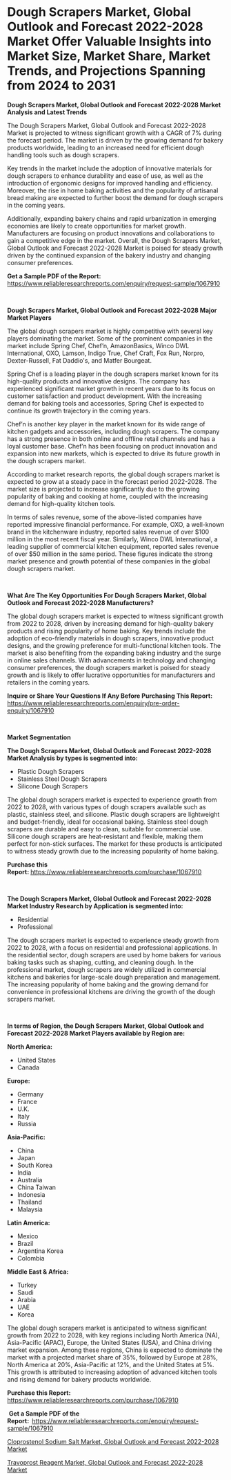 <p><h1>Dough Scrapers Market, Global Outlook and Forecast 2022-2028 Market Offer Valuable Insights into Market Size, Market Share, Market Trends, and Projections Spanning from 2024 to 2031</h1></p><p><strong>Dough Scrapers Market, Global Outlook and Forecast 2022-2028 Market Analysis and Latest Trends</strong></p>
<p><p>The Dough Scrapers Market, Global Outlook and Forecast 2022-2028 Market is projected to witness significant growth with a CAGR of 7% during the forecast period. The market is driven by the growing demand for bakery products worldwide, leading to an increased need for efficient dough handling tools such as dough scrapers. </p><p>Key trends in the market include the adoption of innovative materials for dough scrapers to enhance durability and ease of use, as well as the introduction of ergonomic designs for improved handling and efficiency. Moreover, the rise in home baking activities and the popularity of artisanal bread making are expected to further boost the demand for dough scrapers in the coming years.</p><p>Additionally, expanding bakery chains and rapid urbanization in emerging economies are likely to create opportunities for market growth. Manufacturers are focusing on product innovations and collaborations to gain a competitive edge in the market. Overall, the Dough Scrapers Market, Global Outlook and Forecast 2022-2028 Market is poised for steady growth driven by the continued expansion of the bakery industry and changing consumer preferences.</p></p>
<p><strong>Get a Sample PDF of the Report:&nbsp;</strong> <a href="https://www.reliableresearchreports.com/enquiry/request-sample/1067910">https://www.reliableresearchreports.com/enquiry/request-sample/1067910</a></p>
<p>&nbsp;</p>
<p><strong>Dough Scrapers Market, Global Outlook and Forecast 2022-2028 Major Market Players</strong></p>
<p><p>The global dough scrapers market is highly competitive with several key players dominating the market. Some of the prominent companies in the market include Spring Chef, Chef’n, AmazonBasics, Winco DWL International, OXO, Lamson, Indigo True, Chef Craft, Fox Run, Norpro, Dexter-Russell, Fat Daddio's, and Matfer Bourgeat.</p><p>Spring Chef is a leading player in the dough scrapers market known for its high-quality products and innovative designs. The company has experienced significant market growth in recent years due to its focus on customer satisfaction and product development. With the increasing demand for baking tools and accessories, Spring Chef is expected to continue its growth trajectory in the coming years.</p><p>Chef’n is another key player in the market known for its wide range of kitchen gadgets and accessories, including dough scrapers. The company has a strong presence in both online and offline retail channels and has a loyal customer base. Chef’n has been focusing on product innovation and expansion into new markets, which is expected to drive its future growth in the dough scrapers market.</p><p>According to market research reports, the global dough scrapers market is expected to grow at a steady pace in the forecast period 2022-2028. The market size is projected to increase significantly due to the growing popularity of baking and cooking at home, coupled with the increasing demand for high-quality kitchen tools.</p><p>In terms of sales revenue, some of the above-listed companies have reported impressive financial performance. For example, OXO, a well-known brand in the kitchenware industry, reported sales revenue of over $100 million in the most recent fiscal year. Similarly, Winco DWL International, a leading supplier of commercial kitchen equipment, reported sales revenue of over $50 million in the same period. These figures indicate the strong market presence and growth potential of these companies in the global dough scrapers market.</p></p>
<p>&nbsp;</p>
<p><strong>What Are The Key Opportunities For Dough Scrapers Market, Global Outlook and Forecast 2022-2028 Manufacturers?</strong></p>
<p><p>The global dough scrapers market is expected to witness significant growth from 2022 to 2028, driven by increasing demand for high-quality bakery products and rising popularity of home baking. Key trends include the adoption of eco-friendly materials in dough scrapers, innovative product designs, and the growing preference for multi-functional kitchen tools. The market is also benefiting from the expanding baking industry and the surge in online sales channels. With advancements in technology and changing consumer preferences, the dough scrapers market is poised for steady growth and is likely to offer lucrative opportunities for manufacturers and retailers in the coming years.</p></p>
<p><strong>Inquire or Share Your Questions If Any Before Purchasing This Report:</strong> <a href="https://www.reliableresearchreports.com/enquiry/pre-order-enquiry/1067910">https://www.reliableresearchreports.com/enquiry/pre-order-enquiry/1067910</a></p>
<p>&nbsp;</p>
<p><strong>Market Segmentation</strong></p>
<p><strong>The Dough Scrapers Market, Global Outlook and Forecast 2022-2028 Market Analysis by types is segmented into:</strong></p>
<p><ul><li>Plastic Dough Scrapers</li><li>Stainless Steel Dough Scrapers</li><li>Silicone Dough Scrapers</li></ul></p>
<p><p>The global dough scrapers market is expected to experience growth from 2022 to 2028, with various types of dough scrapers available such as plastic, stainless steel, and silicone. Plastic dough scrapers are lightweight and budget-friendly, ideal for occasional baking. Stainless steel dough scrapers are durable and easy to clean, suitable for commercial use. Silicone dough scrapers are heat-resistant and flexible, making them perfect for non-stick surfaces. The market for these products is anticipated to witness steady growth due to the increasing popularity of home baking.</p></p>
<p><strong>Purchase this Report:&nbsp;</strong><a href="https://www.reliableresearchreports.com/purchase/1067910">https://www.reliableresearchreports.com/purchase/1067910</a></p>
<p>&nbsp;</p>
<p><strong>The Dough Scrapers Market, Global Outlook and Forecast 2022-2028 Market Industry Research by Application is segmented into:</strong></p>
<p><ul><li>Residential</li><li>Professional</li></ul></p>
<p><p>The dough scrapers market is expected to experience steady growth from 2022 to 2028, with a focus on residential and professional applications. In the residential sector, dough scrapers are used by home bakers for various baking tasks such as shaping, cutting, and cleaning dough. In the professional market, dough scrapers are widely utilized in commercial kitchens and bakeries for large-scale dough preparation and management. The increasing popularity of home baking and the growing demand for convenience in professional kitchens are driving the growth of the dough scrapers market.</p></p>
<p>&nbsp;</p>
<p><strong>In terms of Region, the Dough Scrapers Market, Global Outlook and Forecast 2022-2028 Market Players available by Region are:</strong></p>
<p>
    <p> <strong> North America: </strong>
        <ul>
            <li>United States</li>
            <li>Canada</li>
        </ul>
        </p> 
    <p> <strong> Europe: </strong>
        <ul>
            <li>Germany</li>
            <li>France</li>
            <li>U.K.</li>
            <li>Italy</li>
            <li>Russia</li>
        </ul>
        </p> 
    <p> <strong> Asia-Pacific: </strong>
        <ul>
            <li>China</li>
            <li>Japan</li>
            <li>South Korea</li>
            <li>India</li>
            <li>Australia</li>
            <li>China Taiwan</li>
            <li>Indonesia</li>
            <li>Thailand</li>
            <li>Malaysia</li>
        </ul>
        </p> 
    <p> <strong> Latin America: </strong>
        <ul>
            <li>Mexico</li>
            <li>Brazil</li>
            <li>Argentina Korea</li>
            <li>Colombia</li>
        </ul>
        </p> 
    <p> <strong> Middle East & Africa: </strong>
        <ul>
            <li>Turkey</li>
            <li>Saudi</li>
            <li>Arabia</li>
            <li>UAE</li>
            <li>Korea</li>
        </ul>
    </p>
    </p>
<p><p>The global dough scrapers market is anticipated to witness significant growth from 2022 to 2028, with key regions including North America (NA), Asia-Pacific (APAC), Europe, the United States (USA), and China driving market expansion. Among these regions, China is expected to dominate the market with a projected market share of 35%, followed by Europe at 28%, North America at 20%, Asia-Pacific at 12%, and the United States at 5%. This growth is attributed to increasing adoption of advanced kitchen tools and rising demand for bakery products worldwide.</p></p>
<p><strong>Purchase this Report: </strong><a href="https://www.reliableresearchreports.com/purchase/1067910">https://www.reliableresearchreports.com/purchase/1067910</a></p>
<p>&nbsp;<strong>Get a Sample PDF of the Report:&nbsp;&nbsp;</strong><a href="https://www.reliableresearchreports.com/enquiry/request-sample/1067910">https://www.reliableresearchreports.com/enquiry/request-sample/1067910</a></p>
<p><strong></strong></p>
<p><p><a href="https://github.com/mauripalmi/Market-Research-Report-List-1/blob/main/cloprostenol-sodium-salt-market-global-outlook-and-forecast-2022-2028-market.md">Cloprostenol Sodium Salt Market, Global Outlook and Forecast 2022-2028 Market</a></p><p><a href="https://github.com/gulaimolin/Market-Research-Report-List-3/blob/main/travoprost-reagent-market-global-outlook-and-forecast-2022-2028-market.md">Travoprost Reagent Market, Global Outlook and Forecast 2022-2028 Market</a></p></p>